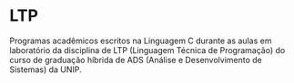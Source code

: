 # LTP

Programas acadêmicos escritos na Linguagem C durante as aulas em laboratório da disciplina de LTP (Linguagem Técnica de Programação) do curso de graduação híbrida de ADS (Análise e Desenvolvimento de Sistemas) da UNIP.
